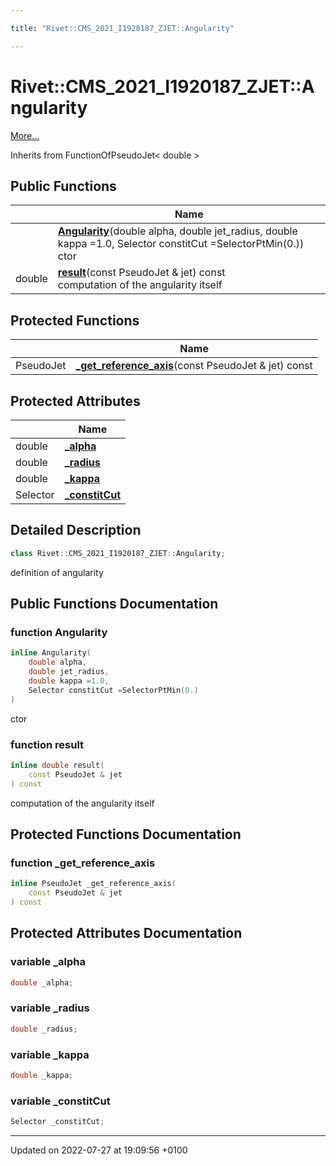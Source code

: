 ```yaml
---

title: "Rivet::CMS_2021_I1920187_ZJET::Angularity"

---
```


# Rivet::CMS_2021_I1920187_ZJET::Angularity



 [More...](#detailed-description)

Inherits from FunctionOfPseudoJet< double >

## Public Functions

|                | Name           |
| -------------- | -------------- |
| | **[Angularity](http://example.org/classes/classrivet_1_1cms__2021__i1920187__zjet_1_1angularity/#function-angularity)**(double alpha, double jet_radius, double kappa =1.0, Selector constitCut =SelectorPtMin(0.))<br>ctor  |
| double | **[result](http://example.org/classes/classrivet_1_1cms__2021__i1920187__zjet_1_1angularity/#function-result)**(const PseudoJet & jet) const<br>computation of the angularity itself  |

## Protected Functions

|                | Name           |
| -------------- | -------------- |
| PseudoJet | **[_get_reference_axis](http://example.org/classes/classrivet_1_1cms__2021__i1920187__zjet_1_1angularity/#function--get-reference-axis)**(const PseudoJet & jet) const |

## Protected Attributes

|                | Name           |
| -------------- | -------------- |
| double | **[_alpha](http://example.org/classes/classrivet_1_1cms__2021__i1920187__zjet_1_1angularity/#variable--alpha)**  |
| double | **[_radius](http://example.org/classes/classrivet_1_1cms__2021__i1920187__zjet_1_1angularity/#variable--radius)**  |
| double | **[_kappa](http://example.org/classes/classrivet_1_1cms__2021__i1920187__zjet_1_1angularity/#variable--kappa)**  |
| Selector | **[_constitCut](http://example.org/classes/classrivet_1_1cms__2021__i1920187__zjet_1_1angularity/#variable--constitcut)**  |

## Detailed Description

```cpp
class Rivet::CMS_2021_I1920187_ZJET::Angularity;
```


definition of angularity 

## Public Functions Documentation

### function Angularity

```cpp
inline Angularity(
    double alpha,
    double jet_radius,
    double kappa =1.0,
    Selector constitCut =SelectorPtMin(0.)
)
```

ctor 

### function result

```cpp
inline double result(
    const PseudoJet & jet
) const
```

computation of the angularity itself 

## Protected Functions Documentation

### function _get_reference_axis

```cpp
inline PseudoJet _get_reference_axis(
    const PseudoJet & jet
) const
```


## Protected Attributes Documentation

### variable _alpha

```cpp
double _alpha;
```


### variable _radius

```cpp
double _radius;
```


### variable _kappa

```cpp
double _kappa;
```


### variable _constitCut

```cpp
Selector _constitCut;
```


-------------------------------

Updated on 2022-07-27 at 19:09:56 +0100